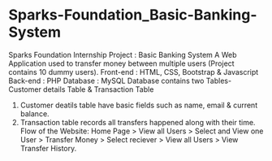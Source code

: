 # Sparks-Foundation_Basic-Banking-System
Sparks Foundation Internship Project : Basic Banking System
A Web Application used to transfer money between multiple users (Project contains 10 dummy users).
Front-end : HTML, CSS, Bootstrap & Javascript Back-end : PHP Database : MySQL
Database contains two Tables- Customer details Table & Transaction Table
1.	Customer deatils table have basic fields such as name, email & current balance.
2.	Transaction table records all transfers happened along with their time.
Flow of the Website: Home Page > View all Users > Select and View one User > Transfer Money > Select reciever > View all Users > View Transfer History.
